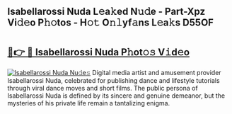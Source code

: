 ## Isabellarossi Nuda L𝚎a𝚔ed N𝚞𝚍e - Part-Xpz Vi𝚍𝚎o P𝚑𝚘tos - H𝚘𝚝 O𝚗𝚕yf𝚊ns L𝚎a𝚔s D55OF

# <h2><a href="http://kf4n9yo.oniu.top/?m=Isabellarossi+Nuda">🔗👉 🔴 Isabellarossi Nuda P𝚑ot𝚘𝚜 V𝚒d𝚎o</a></h2>

[![Isabellarossi Nuda Nu𝚍e𝚜](https://i.imgur.com/0qMVB7G.gif)](http://kf4n9yo.oniu.top/?m=Isabellarossi+Nuda)
Digital media artist and amusement provider Isabellarossi Nuda, celebrated for publishing dance and lifestyle tutorials through viral dance moves and short films. The public persona of Isabellarossi Nuda is defined by its sincere and genuine demeanor, but the mysteries of his private life remain a tantalizing enigma.  
